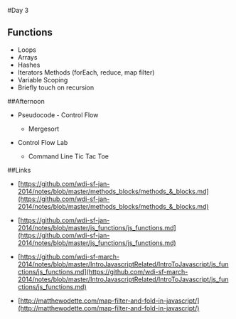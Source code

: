 #Day 3

## Functions
* Loops
* Arrays
* Hashes
* Iterators Methods (forEach, reduce, map filter)
* Variable Scoping
* Briefly touch on recursion


##Afternoon
* Pseudocode - Control Flow
	* Mergesort
	
* Control Flow Lab
	* Command Line Tic Tac Toe
	

##Links
* [https://github.com/wdi-sf-jan-2014/notes/blob/master/methods_blocks/methods_&_blocks.md](https://github.com/wdi-sf-jan-2014/notes/blob/master/methods_blocks/methods_&_blocks.md)

* [https://github.com/wdi-sf-jan-2014/notes/blob/master/js_functions/js_functions.md](https://github.com/wdi-sf-jan-2014/notes/blob/master/js_functions/js_functions.md)

* [https://github.com/wdi-sf-march-2014/notes/blob/master/IntroJavascriptRelated/IntroToJavascript/js_functions/js_functions.md](https://github.com/wdi-sf-march-2014/notes/blob/master/IntroJavascriptRelated/IntroToJavascript/js_functions/js_functions.md)


* [http://matthewodette.com/map-filter-and-fold-in-javascript/](http://matthewodette.com/map-filter-and-fold-in-javascript/)
